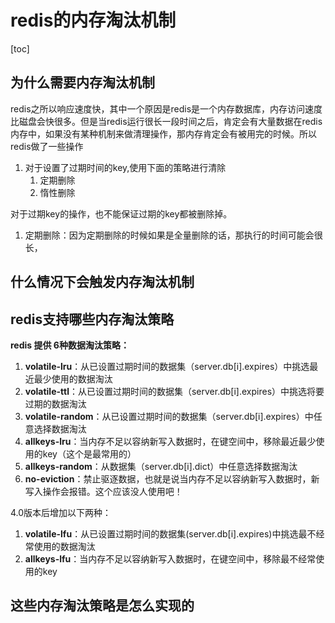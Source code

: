 # redis的内存淘汰机制

[toc]
## 为什么需要内存淘汰机制
redis之所以响应速度快，其中一个原因是redis是一个内存数据库，内存访问速度比磁盘会快很多。但是当redis运行很长一段时间之后，肯定会有大量数据在redis内存中，如果没有某种机制来做清理操作，那内存肯定会有被用完的时候。所以redis做了一些操作

1. 对于设置了过期时间的key,使用下面的策略进行清除
   1. 定期删除
   2. 惰性删除

对于过期key的操作，也不能保证过期的key都被删除掉。

1. 定期删除：因为定期删除的时候如果是全量删除的话，那执行的时间可能会很长，

## 什么情况下会触发内存淘汰机制
## redis支持哪些内存淘汰策略
**redis 提供 6种数据淘汰策略：**

1. **volatile-lru**：从已设置过期时间的数据集（server.db[i].expires）中挑选最近最少使用的数据淘汰
2. **volatile-ttl**：从已设置过期时间的数据集（server.db[i].expires）中挑选将要过期的数据淘汰
3. **volatile-random**：从已设置过期时间的数据集（server.db[i].expires）中任意选择数据淘汰
4. **allkeys-lru**：当内存不足以容纳新写入数据时，在键空间中，移除最近最少使用的key（这个是最常用的）
5. **allkeys-random**：从数据集（server.db[i].dict）中任意选择数据淘汰
6. **no-eviction**：禁止驱逐数据，也就是说当内存不足以容纳新写入数据时，新写入操作会报错。这个应该没人使用吧！

4.0版本后增加以下两种：

1. **volatile-lfu**：从已设置过期时间的数据集(server.db[i].expires)中挑选最不经常使用的数据淘汰
2. **allkeys-lfu**：当内存不足以容纳新写入数据时，在键空间中，移除最不经常使用的key

## 这些内存淘汰策略是怎么实现的